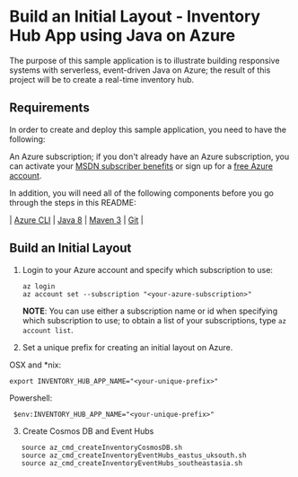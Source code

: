 # Build an Initial Layout - Inventory Hub App using Java on Azure #

The purpose of this sample application is to illustrate building responsive systems with serverless, event-driven Java on Azure; the result of this project will be to create a real-time inventory hub.

## Requirements ##

In order to create and deploy this sample application, you need to have the following:

An Azure subscription; if you don't already have an Azure subscription, you can activate your [MSDN subscriber benefits](https://azure.microsoft.com/pricing/member-offers/msdn-benefits-details/) or sign up for a [free Azure account](https://azure.microsoft.com/pricing/free-trial/).

In addition, you will need all of the following components before you go through the steps in this README:

| [Azure CLI](http://docs.microsoft.com/cli/azure/overview) | [Java 8](http://java.oracle.com/) | [Maven 3](http://maven.apache.org/) | [Git](https://github.com/) |

## Build an Initial Layout ##

1. Login to your Azure account and specify which subscription to use:

   ```shell
   az login
   az account set --subscription "<your-azure-subscription>"
   ```

   **NOTE**: You can use either a subscription name or id when specifying which subscription to use; to obtain a list of your subscriptions, type `az account list`.

2. Set a unique prefix for creating an initial layout on Azure.

OSX and *nix:
   ```shell
   export INVENTORY_HUB_APP_NAME="<your-unique-prefix>"
   ```

Powershell:

```
 $env:INVENTORY_HUB_APP_NAME="<your-unique-prefix>"
```

3. Create Cosmos DB and Event Hubs

```shell
   source az_cmd_createInventoryCosmosDB.sh
   source az_cmd_createInventoryEventHubs_eastus_uksouth.sh
   source az_cmd_createInventoryEventHubs_southeastasia.sh
   ```